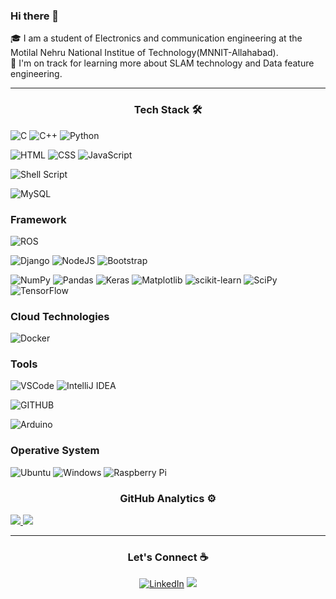 ### Hi there 👋

🎓&nbsp;I am a student of Electronics and communication engineering at the Motilal Nehru National Institue of Technology(MNNIT-Allahabad).<br>
🌱&nbsp;I'm on track for learning more about SLAM technology and Data feature engineering.<br>

---

<h3 align="center">Tech Stack 🛠</h3>

![C](https://img.shields.io/badge/C-00599C?style=for-the-badge&logo=c&logoColor=white)
![C++](https://img.shields.io/badge/C%2B%2B-00599C?style=for-the-badge&logo=c%2B%2B&logoColor=white)
![Python](https://img.shields.io/badge/Python-3776AB?style=for-the-badge&logo=python&logoColor=white)

![HTML](https://img.shields.io/badge/HTML-239120?style=for-the-badge&logo=html5&logoColor=white)
![CSS](https://img.shields.io/badge/CSS-239120?&style=for-the-badge&logo=css3&logoColor=white)
![JavaScript](https://img.shields.io/badge/JavaScript-F7DF1E?style=for-the-badge&logo=javascript&logoColor=black)

![Shell Script](https://img.shields.io/badge/shell_script-%23121011.svg?style=for-the-badge&logo=gnu-bash&logoColor=white)

![MySQL](https://img.shields.io/badge/MySQL-00000F?style=for-the-badge&logo=mysql&logoColor=white)

### Framework
![ROS](https://img.shields.io/badge/ros-%230A0FF9.svg?style=for-the-badge&logo=ros&logoColor=white)

![Django](https://img.shields.io/badge/django-%23092E20.svg?style=for-the-badge&logo=django&logoColor=white)
![NodeJS](https://img.shields.io/badge/Node.js-43853D?style=for-the-badge&logo=node.js&logoColor=white)
![Bootstrap](https://img.shields.io/badge/Bootstrap-563D7C?style=for-the-badge&logo=bootstrap&logoColor=white)

![NumPy](https://img.shields.io/badge/numpy-%23013243.svg?style=for-the-badge&logo=numpy&logoColor=white)
![Pandas](https://img.shields.io/badge/pandas-%23150458.svg?style=for-the-badge&logo=pandas&logoColor=white)
![Keras](https://img.shields.io/badge/Keras-%23D00000.svg?style=for-the-badge&logo=Keras&logoColor=white)
![Matplotlib](https://img.shields.io/badge/Matplotlib-%23#ffffff.svg?style=for-the-badge&logo=Matplotlib&logoColor=white)
![scikit-learn](https://img.shields.io/badge/scikit--learn-%23F7931E.svg?style=for-the-badge&logo=scikit-learn&logoColor=white)
![SciPy](https://img.shields.io/badge/SciPy-%230C55A5.svg?style=for-the-badge&logo=scipy&logoColor=%white)
![TensorFlow](https://img.shields.io/badge/TensorFlow-%23FF6F00.svg?style=for-the-badge&logo=TensorFlow&logoColor=white)
### Cloud Technologies

![Docker](https://img.shields.io/badge/docker-%230db7ed.svg?style=for-the-badge&logo=docker&logoColor=white)

### Tools

![VSCode](https://img.shields.io/badge/Visual_Studio_Code-0078D4?style=for-the-badge&logo=visual%20studio%20code&logoColor=white)
![IntelliJ IDEA](https://img.shields.io/badge/IntelliJ_IDEA-000000.svg?style=for-the-badge&logo=intellij-idea&logoColor=white)

![GITHUB](https://img.shields.io/badge/GitHub-100000?style=for-the-badge&logo=github&logoColor=white)

![Arduino](https://img.shields.io/badge/-Arduino-00979D?style=for-the-badge&logo=Arduino&logoColor=white)

### Operative System

![Ubuntu](https://img.shields.io/badge/Ubuntu-E95420?style=for-the-badge&logo=ubuntu&logoColor=white)
![Windows](https://img.shields.io/badge/Windows-0078D6?style=for-the-badge&logo=windows&logoColor=white)
![Raspberry Pi](https://img.shields.io/badge/-RaspberryPi-C51A4A?style=for-the-badge&logo=Raspberry-Pi)

<h3 align="center">GitHub Analytics ⚙️</h3>
<a href="https://github.com/anuraghazra/github-readme-stats" alt="">
    <img src="https://github-readme-stats.vercel.app/api?username=ashutoshsuthar2020&hide=stars&show_icons=true&theme=dark&hide_border=true&icon_color=2764ba&bg_color=0d1117">
    <img src="https://github-readme-stats.vercel.app/api/top-langs/?username=ashutoshsuthar2020&layout=compact&theme=dark&hide_border=true&icon_color=2764ba&bg_color=0d1117"> 
</a>

---

<h3 align="center">Let's Connect ☕</h3>
<p align="center"> 
  <a href="https://www.linkedin.com/in/ashutoshsuthar/" target="_blank"><img src="https://img.shields.io/badge/-LinkedIn-%230077B5?style=for-the-badge&logo=linkedin&logoColor=white"  alt="LinkedIn"></a>
  <a href = "mailto:ashutoshsuthar01@gmail.com"><img src="https://img.shields.io/badge/-Email-%23333?style=for-the-badge&logo=gmail&logoColor=white" target="_blank"></a>
</p>

<!--
**ashutoshsuthar2020/ashutoshsuthar2020** is a ✨ _special_ ✨ repository because its `README.md` (this file) appears on your GitHub profile.

Here are some ideas to get you started:

- 🔭 I’m currently working on ...
- 🌱 I’m currently learning ...
- 👯 I’m looking to collaborate on ...
- 🤔 I’m looking for help with ...
- 💬 Ask me about ...
- 📫 How to reach me: ...
- 😄 Pronouns: ...
- ⚡ Fun fact: ...
-->
